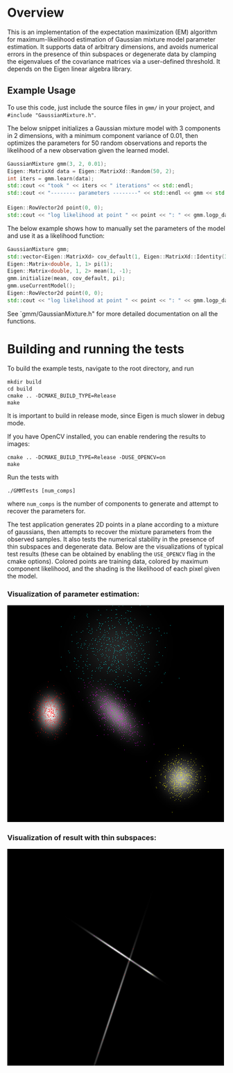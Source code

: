 # Overview

  This is an implementation of the expectation maximization (EM) algorithm for maximum-likelihood estimation of Gaussian mixture model parameter estimation. It supports data of arbitrary dimensions, and avoids numerical errors in the presence of thin subspaces or degenerate data by clamping the eigenvalues of the covariance matrices via a user-defined threshold.
It depends on the Eigen linear algebra library.

## Example Usage
To use this code, just include the source files in `gmm/` in your project, and `#include "GaussianMixture.h"`.

The below snippet initializes a Gaussian mixture model with 3 components in 2 dimensions, with a minimum component variance of 0.01, then optimizes the parameters for 50 random observations and reports the likelihood of a new observation given the learned model.
```c++
GaussianMixture gmm(3, 2, 0.01);
Eigen::MatrixXd data = Eigen::MatrixXd::Random(50, 2);
int iters = gmm.learn(data);
std::cout << "took " << iters << " iterations" << std::endl;
std::cout << "-------- parameters --------" << std::endl << gmm << std::endl;

Eigen::RowVector2d point(0, 0);
std::cout << "log likelihood at point " << point << ": " << gmm.logp_data(point) << std::endl;
```

The below example shows how to manually set the parameters of the model and use it as a likelihood function:
```c++
GaussianMixture gmm;
std::vector<Eigen::MatrixXd> cov_default(1, Eigen::MatrixXd::Identity(3, 3));
Eigen::Matrix<double, 1, 1> pi(1);
Eigen::Matrix<double, 1, 2> mean(1, -1);
gmm.initialize(mean, cov_default, pi);
gmm.useCurrentModel();
Eigen::RowVector2d point(0, 0);
std::cout << "log likelihood at point " << point << ": " << gmm.logp_data(point) << std::endl;
```
See `gmm/GaussianMixture.h" for more detailed documentation on all the functions.

# Building and running the tests
To build the example tests, navigate to the root directory, and run
```
mkdir build
cd build
cmake .. -DCMAKE_BUILD_TYPE=Release
make
```
It is important to build in release mode, since Eigen is much slower in debug mode.

If you have OpenCV installed, you can enable rendering the results to images:
```
cmake .. -DCMAKE_BUILD_TYPE=Release -DUSE_OPENCV=on
make
```
Run the tests with
```
./GMMTests [num_comps]
```
where `num_comps` is the number of components to generate and attempt to recover the parameters for.

   The test application generates 2D points in a plane according to a mixture of gaussians, then attempts to recover the mixture parameters from the observed samples. It also tests the numerical stability in the presence of thin subspaces and degenerate data. Below are the visualizations of typical test results (these can be obtained by enabling the `USE_OPENCV` flag in the cmake options). Colored points are training data, colored by maximum component likelihood, and the shading is the likelihood of each pixel given the model.

### Visualization of parameter estimation:
![parameter recovery](test_gmm_1.png)

### Visualization of result with thin subspaces:
![surviving edged subspaces](test_gmm_2.png)